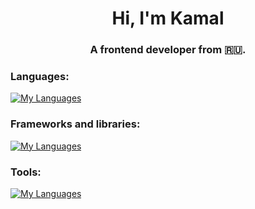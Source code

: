 <h1 align="center">Hi, I'm Kamal</h1>
<h3 align="center">A frontend developer from 🇷🇺.</h3>

<h3 align="left">Languages:</h3>

[![My Languages](https://skillicons.dev/icons?i=js,css,html)](https://skillicons.dev)

<h3 align="left">Frameworks and libraries:</h3>

[![My Languages](https://skillicons.dev/icons?i=react,bootstrap,vue)](https://skillicons.dev)

<h3 align="left">Tools:</h3>

[![My Languages](https://skillicons.dev/icons?i=git,github)](https://skillicons.dev)